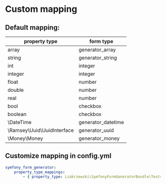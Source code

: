 # Custom mapping 

## Default mapping:
| property type | form type |
|---|---|
| array | generator_array |
| string | generator_string |
| int | integer |
| integer | integer |
| float | number |
| double | number |
| real | number |
| bool | checkbox |
| boolean | checkbox |
| \DateTime | generator_datetime |
| \Ramsey\Uuid\UuidInterface | generator_uuid |
| \Money\Money | generator_money |

## Customize mapping in config.yml
```yaml
symfony_form_generator:
    property_type_mappings:
        - { property_type: Lzakrzewski\SymfonyFormGeneratorBundle\Tests\fixtures\CustomValueObject, form_type: custom_value_object }
```